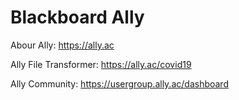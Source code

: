 # Blackboard Ally

Abour Ally: https://ally.ac

Ally File Transformer: https://ally.ac/covid19

Ally Community: https://usergroup.ally.ac/dashboard
